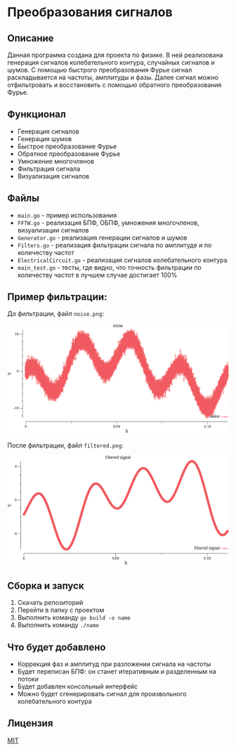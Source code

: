 # Преобразования сигналов

## Описание

Данная программа создана для проекта по физике. В ней реализована генерация сигналов колебательного контура, случайных сигналов и шумов. С помощью быстрого преобразования Фурье сигнал раскладывается на частоты, амплитуды и фазы. Далее сигнал можно отфильтровать и восстановить с помощью обратного преобразования Фурье.

## Функционал

  * Генерация сигналов
  * Генерация шумов
  * Быстрое преобразование Фурье
  * Обратное преобразование Фурье
  * Умножение многочленов
  * Фильтрация сигнала
  * Визуализация сигналов

## Файлы

  * `main.go` - пример использования
  * `FFTW.go` - реализация БПФ, ОБПФ, умножения многочленов, визуализации сигналов
  * `Generator.go` - реализация генерации сигналов и шумов
  * `Filters.go` - реализация фильтрации сигнала по амплитуде и по количеству частот
  * `ElectricalCircuit.go` - реализация сигналов колебательного контура
  * `main_test.go` - тесты, где видно, что точность фильтрации по количеству частот в лучшем случае достигает 100%

## Пример фильтрации:

До фильтрации, файл `noise.png`:

![Image alt](https://github.com/KirillSozin/SignalConversions/blob/master/noise.png)

После фильтрации, файл `filtered.png`:

![Image alt](https://github.com/KirillSozin/SignalConversions/blob/master/filtered.png)

## Сборка и запуск

  1. Скачать репозиторий
  2. Перейти в папку с проектом
  3. Выполнить команду `go build -o name`
  4. Выполнить команду `./name`

## Что будет добавлено

  * Коррекция фаз и амплитуд при разложении сигнала на частоты
  * Будет переписан БПФ: он станет итеративным и разделенным на потоки
  * Будет добавлен консольный интерфейс
  * Можно будет сгенерировать сигнал для произвольного колебательного контура

## Лицензия

[MIT](https://choosealicense.com/licenses/mit/)